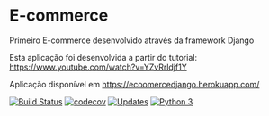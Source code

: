 # E-commerce
Primeiro E-commerce desenvolvido através da framework Django

Esta aplicação foi desenvolvida a partir do tutorial: https://www.youtube.com/watch?v=YZvRrldjf1Y

Aplicação disponível em https://ecoomercedjango.herokuapp.com/

[![Build Status](https://travis-ci.com/andremenezees/E-commerce.svg?branch=master)](https://travis-ci.com/andremenezees/E-commerce)
[![codecov](https://codecov.io/gh/andremenezees/curso-django/branch/master/graph/badge.svg)](https://codecov.io/gh/andremenezees/curso-django)
[![Updates](https://pyup.io/repos/github/andremenezees/E-commerce/shield.svg)](https://pyup.io/repos/github/andremenezees/E-commerce/)
[![Python 3](https://pyup.io/repos/github/andremenezees/E-commerce/python-3-shield.svg)](https://pyup.io/repos/github/andremenezees/E-commerce/)
